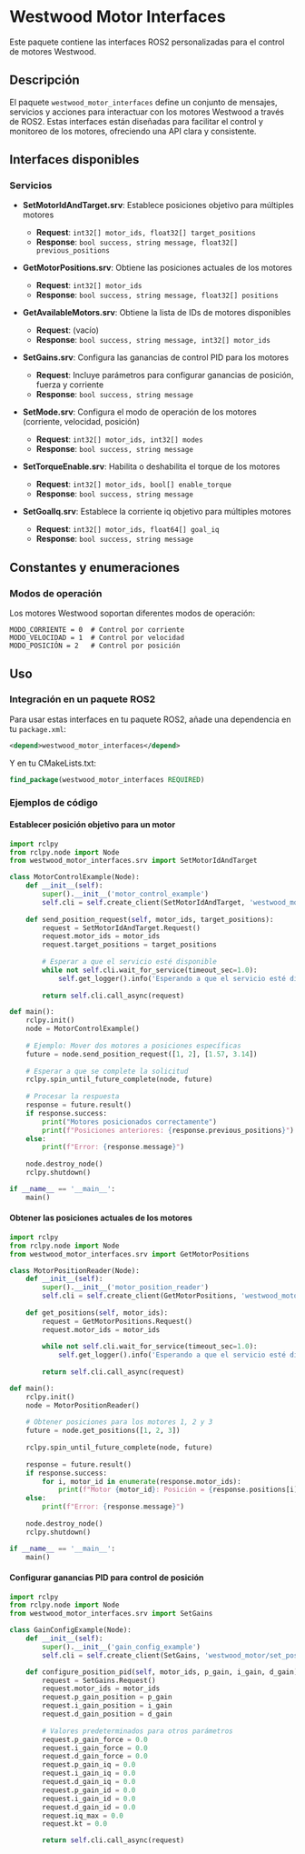 # Westwood Motor Interfaces

Este paquete contiene las interfaces ROS2 personalizadas para el control de motores Westwood.

## Descripción

El paquete `westwood_motor_interfaces` define un conjunto de mensajes, servicios y acciones para interactuar con los motores Westwood a través de ROS2. Estas interfaces están diseñadas para facilitar el control y monitoreo de los motores, ofreciendo una API clara y consistente.

## Interfaces disponibles

### Servicios

- **SetMotorIdAndTarget.srv**: Establece posiciones objetivo para múltiples motores
  - **Request**: `int32[] motor_ids, float32[] target_positions`
  - **Response**: `bool success, string message, float32[] previous_positions`

- **GetMotorPositions.srv**: Obtiene las posiciones actuales de los motores
  - **Request**: `int32[] motor_ids`
  - **Response**: `bool success, string message, float32[] positions`

- **GetAvailableMotors.srv**: Obtiene la lista de IDs de motores disponibles
  - **Request**: (vacío)
  - **Response**: `bool success, string message, int32[] motor_ids`

- **SetGains.srv**: Configura las ganancias de control PID para los motores
  - **Request**: Incluye parámetros para configurar ganancias de posición, fuerza y corriente
  - **Response**: `bool success, string message`

- **SetMode.srv**: Configura el modo de operación de los motores (corriente, velocidad, posición)
  - **Request**: `int32[] motor_ids, int32[] modes`
  - **Response**: `bool success, string message`

- **SetTorqueEnable.srv**: Habilita o deshabilita el torque de los motores
  - **Request**: `int32[] motor_ids, bool[] enable_torque`
  - **Response**: `bool success, string message`

- **SetGoalIq.srv**: Establece la corriente iq objetivo para múltiples motores
  - **Request**: `int32[] motor_ids, float64[] goal_iq`
  - **Response**: `bool success, string message`

## Constantes y enumeraciones

### Modos de operación

Los motores Westwood soportan diferentes modos de operación:

```
MODO_CORRIENTE = 0  # Control por corriente
MODO_VELOCIDAD = 1  # Control por velocidad
MODO_POSICIÓN = 2   # Control por posición
```

## Uso

### Integración en un paquete ROS2

Para usar estas interfaces en tu paquete ROS2, añade una dependencia en tu `package.xml`:

```xml
<depend>westwood_motor_interfaces</depend>
```

Y en tu CMakeLists.txt:

```cmake
find_package(westwood_motor_interfaces REQUIRED)
```

### Ejemplos de código

#### Establecer posición objetivo para un motor

```python
import rclpy
from rclpy.node import Node
from westwood_motor_interfaces.srv import SetMotorIdAndTarget

class MotorControlExample(Node):
    def __init__(self):
        super().__init__('motor_control_example')
        self.cli = self.create_client(SetMotorIdAndTarget, 'westwood_motor/set_motor_id_and_target')
        
    def send_position_request(self, motor_ids, target_positions):
        request = SetMotorIdAndTarget.Request()
        request.motor_ids = motor_ids
        request.target_positions = target_positions
        
        # Esperar a que el servicio esté disponible
        while not self.cli.wait_for_service(timeout_sec=1.0):
            self.get_logger().info('Esperando a que el servicio esté disponible...')
            
        return self.cli.call_async(request)

def main():
    rclpy.init()
    node = MotorControlExample()
    
    # Ejemplo: Mover dos motores a posiciones específicas
    future = node.send_position_request([1, 2], [1.57, 3.14])
    
    # Esperar a que se complete la solicitud
    rclpy.spin_until_future_complete(node, future)
    
    # Procesar la respuesta
    response = future.result()
    if response.success:
        print("Motores posicionados correctamente")
        print(f"Posiciones anteriores: {response.previous_positions}")
    else:
        print(f"Error: {response.message}")
    
    node.destroy_node()
    rclpy.shutdown()

if __name__ == '__main__':
    main()
```

#### Obtener las posiciones actuales de los motores

```python
import rclpy
from rclpy.node import Node
from westwood_motor_interfaces.srv import GetMotorPositions

class MotorPositionReader(Node):
    def __init__(self):
        super().__init__('motor_position_reader')
        self.cli = self.create_client(GetMotorPositions, 'westwood_motor/get_motor_positions')
        
    def get_positions(self, motor_ids):
        request = GetMotorPositions.Request()
        request.motor_ids = motor_ids
        
        while not self.cli.wait_for_service(timeout_sec=1.0):
            self.get_logger().info('Esperando a que el servicio esté disponible...')
            
        return self.cli.call_async(request)

def main():
    rclpy.init()
    node = MotorPositionReader()
    
    # Obtener posiciones para los motores 1, 2 y 3
    future = node.get_positions([1, 2, 3])
    
    rclpy.spin_until_future_complete(node, future)
    
    response = future.result()
    if response.success:
        for i, motor_id in enumerate(response.motor_ids):
            print(f"Motor {motor_id}: Posición = {response.positions[i]} radianes")
    else:
        print(f"Error: {response.message}")
    
    node.destroy_node()
    rclpy.shutdown()

if __name__ == '__main__':
    main()
```

#### Configurar ganancias PID para control de posición

```python
import rclpy
from rclpy.node import Node
from westwood_motor_interfaces.srv import SetGains

class GainConfigExample(Node):
    def __init__(self):
        super().__init__('gain_config_example')
        self.cli = self.create_client(SetGains, 'westwood_motor/set_position_gains')

    def configure_position_pid(self, motor_ids, p_gain, i_gain, d_gain):
        request = SetGains.Request()
        request.motor_ids = motor_ids
        request.p_gain_position = p_gain
        request.i_gain_position = i_gain
        request.d_gain_position = d_gain
        
        # Valores predeterminados para otros parámetros
        request.p_gain_force = 0.0
        request.i_gain_force = 0.0
        request.d_gain_force = 0.0
        request.p_gain_iq = 0.0
        request.i_gain_iq = 0.0
        request.d_gain_iq = 0.0
        request.p_gain_id = 0.0
        request.i_gain_id = 0.0
        request.d_gain_id = 0.0
        request.iq_max = 0.0
        request.kt = 0.0

        return self.cli.call_async(request)
```